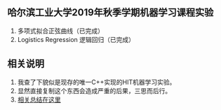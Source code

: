 ## 哈尔滨工业大学2019年秋季学期机器学习课程实验

1. 多项式拟合正弦曲线（已完成）
2. Logistics Regression 逻辑回归（已完成）

## 相关说明

1. 我查了下貌似是现存的唯一C++实现的HIT机器学习实验。
2. 显然直接复制这个东西会造成严重的后果，三思而后行。
3. [相关总结在这里](https://www.fets.xyz/archives/index.html)